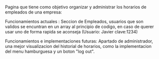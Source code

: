 Pagina que tiene como objetivo organizar y administrar los horarios de empleados de una empresa: 

Funcionamientos actuales : Seccion de Empleados, usuarios que son validos se encuntran en un array al principio de codigo, en caso de querer usar uno de forma rapida se aconseja (Usuario: Javier  clave:1234)

Funcionamientos e implementaciones futuras: Apartado de administrador, una mejor visualizacion del historial de horarios, como la implementacion del menu hamburguesa y un boton "log out".
